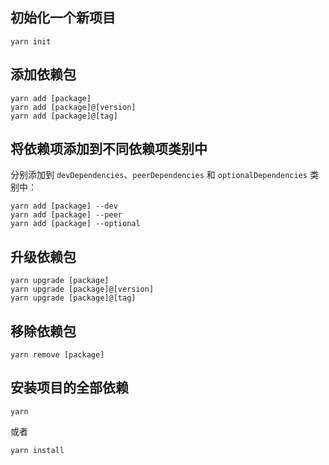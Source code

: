 ## **初始化一个新项目**

```
yarn init
```

## **添加依赖包**

```
yarn add [package]
yarn add [package]@[version]
yarn add [package]@[tag]
```

## **将依赖项添加到不同依赖项类别中**

分别添加到 `devDependencies`、`peerDependencies` 和 `optionalDependencies` 类别中：

```
yarn add [package] --dev
yarn add [package] --peer
yarn add [package] --optional
```

## **升级依赖包**

```
yarn upgrade [package]
yarn upgrade [package]@[version]
yarn upgrade [package]@[tag]
```

## **移除依赖包**

```
yarn remove [package]
```

## **安装项目的全部依赖**

```
yarn
```

或者

```
yarn install
```